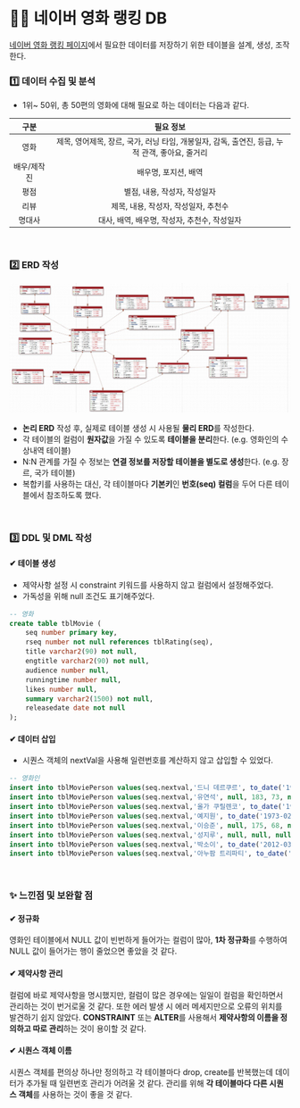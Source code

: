 # 👩‍💻 네이버 영화 랭킹 DB
[네이버 영화 랭킹 페이지](https://movie.naver.com/movie/sdb/rank/rmovie.naver)에서 필요한 데이터를 저장하기 위한 테이블을 설계, 생성, 조작한다.

### 1️⃣ 데이터 수집 및 분석
- 1위~ 50위, 총 50편의 영화에 대해 필요로 하는 데이터는 다음과 같다.

|구분|필요 정보|
|:--:|:--:|
|영화|제목, 영어제목, 장르, 국가, 러닝 타임, 개봉일자, 감독, 출연진, 등급, 누적 관객, 좋아요, 줄거리|
|배우/제작진|배우명, 포지션, 배역|
|평점|별점, 내용, 작성자, 작성일자|
|리뷰|제목, 내용, 작성자, 작성일자, 추천수|
|명대사|대사, 배역, 배우명, 작성자, 추천수, 작성일자|



<br>

### 2️⃣ ERD 작성
![ERD](./ERD.JPG)
- **논리 ERD** 작성 후, 실제로 테이블 생성 시 사용될 **물리 ERD**를 작성한다.
- 각 테이블의 컬럼이 **원자값**을 가질 수 있도록 **테이블을 분리**한다. (e.g. 영화인의 수상내역 테이블)
- N:N 관계를 가질 수 정보는 **연결 정보를 저장할 테이블을 별도로 생성**한다. (e.g. 장르, 국가 테이블)
- 복합키를 사용하는 대신, 각 테이블마다 **기본키**인 **번호(seq) 컬럼**을 두어 다른 테이블에서 참조하도록 했다.

<br>

### 3️⃣ DDL 및 DML 작성
#### ✔ 테이블 생성
- 제약사항 설정 시 constraint 키워드를 사용하지 않고 컬럼에서 설정해주었다.
- 가독성을 위해 null 조건도 표기해주었다.
```sql
-- 영화
create table tblMovie (
	seq number primary key,
	rseq number not null references tblRating(seq),
	title varchar2(90) not null,
    engtitle varchar2(90) not null,
    audience number null,
    runningtime number null,
    likes number null,
    summary varchar2(1500) not null,
    releasedate date not null
);
```


#### ✔ 데이터 삽입
- 시퀀스 객체의 nextVal을 사용해 일련번호를 계산하지 않고 삽입할 수 있었다.
```sql
-- 영화인
insert into tblMoviePerson values(seq.nextval,'드니 데르쿠르', to_date('1964-10-01','yyyy-mm-dd'), null, null, null);
insert into tblMoviePerson values(seq.nextval,'유연석', null, 183, 73, null);
insert into tblMoviePerson values(seq.nextval,'올가 쿠릴렌코', to_date('1979-11-14','yyyy-mm-dd'), 175, null, null);
insert into tblMoviePerson values(seq.nextval,'예지원', to_date('1973-02-01','yyyy-mm-dd'), 165, 45, '이유정');
insert into tblMoviePerson values(seq.nextval,'이승준', null, 175, 68, null);
insert into tblMoviePerson values(seq.nextval,'성지루', null, null, null, null);
insert into tblMoviePerson values(seq.nextval,'박소이', to_date('2012-03-12','yyyy-mm-dd'), null, null, null);
insert into tblMoviePerson values(seq.nextval,'아누팜 트리파티', to_date('1981-06-19','yyyy-mm-dd'), 172, null, '아누팜');
```

<br>


### ✨ 느낀점 및 보완할 점

#### ✔ 정규화
영화인 테이블에서 NULL 값이 빈번하게 들어가는 컬럼이 많아, **1차 정규화**를 수행하여 NULL 값이 들어가는 행이 줄었으면 좋았을 것 같다.
#### ✔ 제약사항 관리
컬럼에 바로 제약사항을 명시했지만, 컬럼이 많은 경우에는 일일이 컬럼을 확인하면서 관리하는 것이 번거로울 것 같다. 또한 에러 발생 시 에러 메세지만으로 오류의 위치를 발견하기 쉽지 않았다. **CONSTRAINT** 또는 **ALTER**를 사용해서 **제약사항의 이름을 정의하고 따로 관리**하는 것이 용이할 것 같다.
#### ✔ 시퀀스 객체 이름
시퀀스 객체를 편의상 하나만 정의하고 각 테이블마다 drop, create를 반복했는데 데이터가 추가될 때 일련번호 관리가 어려울 것 같다. 관리를 위해 **각 테이블마다 다른 시퀀스 객체**를 사용하는 것이 좋을 것 같다.
